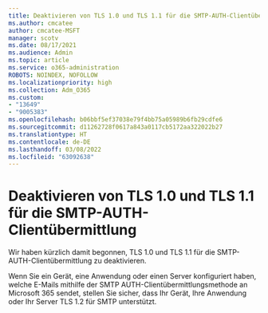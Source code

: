 ```yaml
---
title: Deaktivieren von TLS 1.0 und TLS 1.1 für die SMTP-AUTH-Clientübermittlung
ms.author: cmcatee
author: cmcatee-MSFT
manager: scotv
ms.date: 08/17/2021
ms.audience: Admin
ms.topic: article
ms.service: o365-administration
ROBOTS: NOINDEX, NOFOLLOW
ms.localizationpriority: high
ms.collection: Adm_O365
ms.custom:
- "13649"
- "9005383"
ms.openlocfilehash: b06bbf5ef37038e79f4bb75a05989b6fb29cdfe6
ms.sourcegitcommit: d11262728f0617a843a0117cb5172aa322022b27
ms.translationtype: HT
ms.contentlocale: de-DE
ms.lasthandoff: 03/08/2022
ms.locfileid: "63092638"
---
```

# <a name="disabling-tls10-and-tls-11-for-smtp-auth-client-submission"></a>Deaktivieren von TLS 1.0 und TLS 1.1 für die SMTP-AUTH-Clientübermittlung

Wir haben kürzlich damit begonnen, TLS 1.0 und TLS 1.1 für die SMTP-AUTH-Clientübermittlung zu deaktivieren. 

Wenn Sie ein Gerät, eine Anwendung oder einen Server konfiguriert haben, welche E-Mails mithilfe der SMTP AUTH-Clientübermittlungsmethode an Microsoft 365 sendet, stellen Sie sicher, dass Ihr Gerät, Ihre Anwendung oder Ihr Server TLS 1.2 für SMTP unterstützt. 